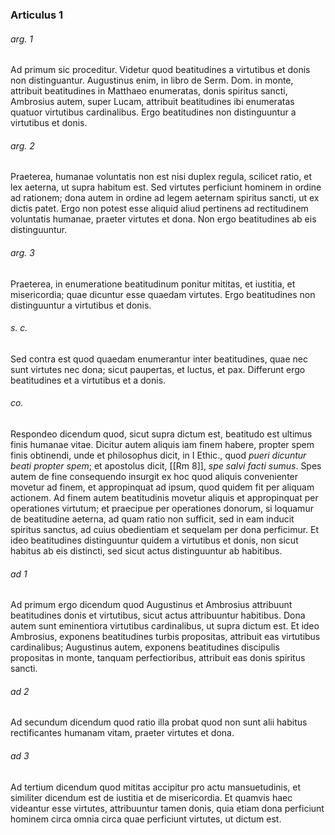 ### Articulus 1

###### arg. 1
Ad primum sic proceditur. Videtur quod beatitudines a virtutibus et donis non distinguantur. Augustinus enim, in libro de Serm. Dom. in monte, attribuit beatitudines in Matthaeo enumeratas, donis spiritus sancti, Ambrosius autem, super Lucam, attribuit beatitudines ibi enumeratas quatuor virtutibus cardinalibus. Ergo beatitudines non distinguuntur a virtutibus et donis.

###### arg. 2
Praeterea, humanae voluntatis non est nisi duplex regula, scilicet ratio, et lex aeterna, ut supra habitum est. Sed virtutes perficiunt hominem in ordine ad rationem; dona autem in ordine ad legem aeternam spiritus sancti, ut ex dictis patet. Ergo non potest esse aliquid aliud pertinens ad rectitudinem voluntatis humanae, praeter virtutes et dona. Non ergo beatitudines ab eis distinguuntur.

###### arg. 3
Praeterea, in enumeratione beatitudinum ponitur mititas, et iustitia, et misericordia; quae dicuntur esse quaedam virtutes. Ergo beatitudines non distinguuntur a virtutibus et donis.

###### s. c.
Sed contra est quod quaedam enumerantur inter beatitudines, quae nec sunt virtutes nec dona; sicut paupertas, et luctus, et pax. Differunt ergo beatitudines et a virtutibus et a donis.

###### co.
Respondeo dicendum quod, sicut supra dictum est, beatitudo est ultimus finis humanae vitae. Dicitur autem aliquis iam finem habere, propter spem finis obtinendi, unde et philosophus dicit, in I Ethic., quod *pueri dicuntur beati propter spem*; et apostolus dicit, [[Rm 8]], *spe salvi facti sumus*. Spes autem de fine consequendo insurgit ex hoc quod aliquis convenienter movetur ad finem, et appropinquat ad ipsum, quod quidem fit per aliquam actionem. Ad finem autem beatitudinis movetur aliquis et appropinquat per operationes virtutum; et praecipue per operationes donorum, si loquamur de beatitudine aeterna, ad quam ratio non sufficit, sed in eam inducit spiritus sanctus, ad cuius obedientiam et sequelam per dona perficimur. Et ideo beatitudines distinguuntur quidem a virtutibus et donis, non sicut habitus ab eis distincti, sed sicut actus distinguuntur ab habitibus.

###### ad 1
Ad primum ergo dicendum quod Augustinus et Ambrosius attribuunt beatitudines donis et virtutibus, sicut actus attribuuntur habitibus. Dona autem sunt eminentiora virtutibus cardinalibus, ut supra dictum est. Et ideo Ambrosius, exponens beatitudines turbis propositas, attribuit eas virtutibus cardinalibus; Augustinus autem, exponens beatitudines discipulis propositas in monte, tanquam perfectioribus, attribuit eas donis spiritus sancti.

###### ad 2
Ad secundum dicendum quod ratio illa probat quod non sunt alii habitus rectificantes humanam vitam, praeter virtutes et dona.

###### ad 3
Ad tertium dicendum quod mititas accipitur pro actu mansuetudinis, et similiter dicendum est de iustitia et de misericordia. Et quamvis haec videantur esse virtutes, attribuuntur tamen donis, quia etiam dona perficiunt hominem circa omnia circa quae perficiunt virtutes, ut dictum est.

